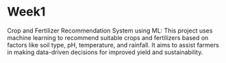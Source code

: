 # Week1
 Crop and Fertilizer Recommendation System using ML: This project uses machine learning to recommend suitable crops and fertilizers based on factors like soil type, pH, temperature, and rainfall. It aims to assist farmers in making data-driven decisions for improved yield and sustainability.  
